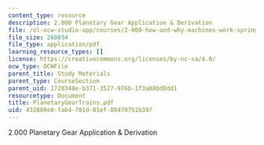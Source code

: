 ```yaml
---
content_type: resource
description: 2.000 Planetary Gear Application & Derivation
file: /ol-ocw-studio-app/courses/2-000-how-and-why-machines-work-spring-2002/432880e8fab4781d81ef88470751b397_PlanetaryGearTrains.pdf
file_size: 260034
file_type: application/pdf
learning_resource_types: []
license: https://creativecommons.org/licenses/by-nc-sa/4.0/
ocw_type: OCWFile
parent_title: Study Materials
parent_type: CourseSection
parent_uid: 1720348e-b371-3527-976b-1f3a88bd8dd1
resourcetype: Document
title: PlanetaryGearTrains.pdf
uid: 432880e8-fab4-781d-81ef-88470751b397
---
```

2.000 Planetary Gear Application & Derivation